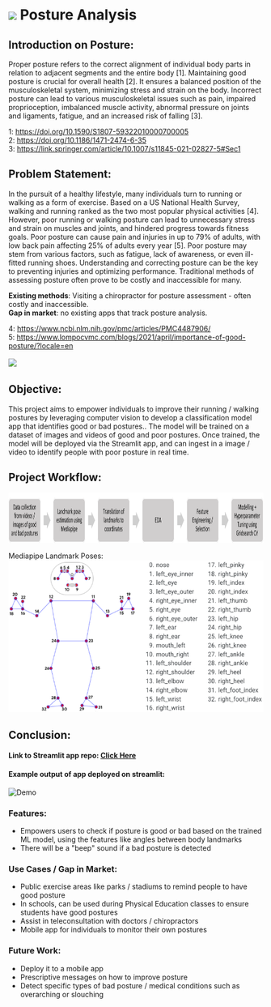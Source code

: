 # ![](https://ga-dash.s3.amazonaws.com/production/assets/logo-9f88ae6c9c3871690e33280fcf557f33.png) Posture Analysis

## Introduction on Posture:

Proper posture refers to the correct alignment of individual body parts in relation to adjacent segments and the entire body [1]. Maintaining good posture is crucial for overall health [2]. It ensures a balanced position of the musculoskeletal system, minimizing stress and strain on the body. Incorrect posture can lead to various musculoskeletal issues such as pain, impaired proprioception, imbalanced muscle activity, abnormal pressure on joints and ligaments, fatigue, and an increased risk of falling [3].

1: https://doi.org/10.1590/S1807-59322010000700005 <br>
2: https://doi.org/10.1186/1471-2474-6-35 <br>
3: https://link.springer.com/article/10.1007/s11845-021-02827-5#Sec1

## Problem Statement:

In the pursuit of a healthy lifestyle, many individuals turn to running or walking as a form of exercise. Based on a US National Health Survey, walking and running ranked as the two most popular physical activities [4]. However, poor running or walking posture can lead to unnecessary stress and strain on muscles and joints, and hindered progress towards fitness goals. Poor posture can cause pain and injuries in up to 79% of adults, with low back pain affecting 25% of adults every year [5]. Poor posture may stem from various factors, such as fatigue, lack of awareness, or even ill-fitted running shoes. Understanding and correcting posture can be the key to preventing injuries and optimizing performance. Traditional methods of assessing posture often prove to be costly and inaccessible for many.

**Existing methods**: Visiting a chiropractor for posture assessment - often costly and inaccessible. <br>
**Gap in market**: no existing apps that track posture analysis. <br>

4: https://www.ncbi.nlm.nih.gov/pmc/articles/PMC4487906/ <br>
5: https://www.lompocvmc.com/blogs/2021/april/importance-of-good-posture/?locale=en <br><br>
 <img src="https://www.hipkneeortho.com.sg/wp-content/uploads/2022/08/How-to-get-better-running-form.png" style="height:300px" >

## Objective:

This project aims to empower individuals to improve their running / walking postures by leveraging computer vision to develop a classification model app that identifies good or bad postures.. The model will be trained on a dataset of images and videos of good and poor postures. Once trained, the model will be deployed via the Streamlit app, and can ingest in a image / video to identify people with poor posture in real time.


## Project Workflow:

 <img src="images/project-workflow.png" style="height:100px" ><br>

 Mediapipe Landmark Poses: <br>
  <img src="images/mediapipe-points.png" style="height:300px" >

## Conclusion:
#### Link to Streamlit app repo: [Click Here](https://github.com/tiffanytgr/posture-analysis-app) 
#### Example output of app deployed on streamlit:<br>
![Demo](images/streamlit-app-demo.gif)

### Features:
- Empowers users to check if posture is good or bad based on the trained ML model, using the features like angles between body landmarks
- There will be a "beep" sound if a bad posture is detected

### Use Cases / Gap in Market:
- Public exercise areas like parks / stadiums to remind people to have good posture
- In schools, can be used during Physical Education classes to ensure students have good postures
- Assist in teleconsultation with doctors / chiropractors
- Mobile app for individuals to monitor their own postures

### Future Work:
- Deploy it to a mobile app
- Prescriptive messages on how to improve posture
- Detect specific types of bad posture / medical conditions such as overarching or slouching 
